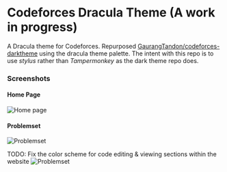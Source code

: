 # Codeforces Dracula Theme (A work in progress)

A Dracula theme for Codeforces. Repurposed [GaurangTandon/codeforces-darktheme](https://github.com/GaurangTandon/codeforces-darktheme) using the dracula theme palette. The intent with this repo is to use *stylus* rather than *Tampermonkey* as the dark theme repo does.

### Screenshots
#### Home Page
![Home page](https://github.com/saibulusu/codeforces-draculatheme/blob/master/imgs/codeforces-screenshot.png)
#### Problemset
![Problemset](https://github.com/saibulusu/codeforces-draculatheme/blob/master/imgs/codeforces-problemset-screenshot.png)

TODO:
Fix the color scheme for code editing & viewing sections within the website
![Problemset](https://github.com/saibulusu/codeforces-draculatheme/blob/master/imgs/codeforces-code-screenshot.png)
